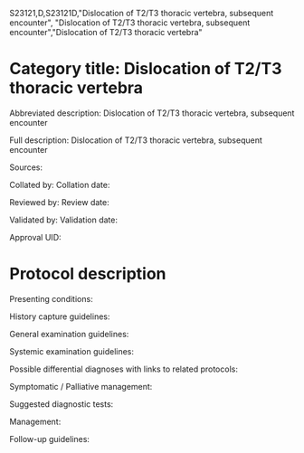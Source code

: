 S23121,D,S23121D,"Dislocation of T2/T3 thoracic vertebra, subsequent encounter", "Dislocation of T2/T3 thoracic vertebra, subsequent encounter","Dislocation of T2/T3 thoracic vertebra"
# Category title: Dislocation of T2/T3 thoracic vertebra

Abbreviated description: Dislocation of T2/T3 thoracic vertebra, subsequent encounter

Full description: Dislocation of T2/T3 thoracic vertebra, subsequent encounter

Sources:

Collated by:
Collation date:

Reviewed by:
Review date:

Validated by:
Validation date:

Approval UID:

# Protocol description

Presenting conditions:

History capture guidelines:

General examination guidelines:

Systemic examination guidelines:

Possible differential diagnoses with links to related protocols:

Symptomatic / Palliative management:

Suggested diagnostic tests:

Management:

Follow-up guidelines:
